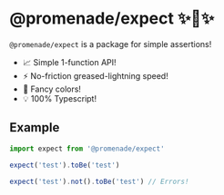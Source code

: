 # @promenade/expect ✨🧪✨

`@promenade/expect` is a package for simple assertions!

-   📈 Simple 1-function API!
-   ⚡ No-friction greased-lightning speed!
-   💎 Fancy colors!
-   💡 100% Typescript!

## Example

```typescript
import expect from '@promenade/expect'

expect('test').toBe('test')

expect('test').not().toBe('test') // Errors!
```
